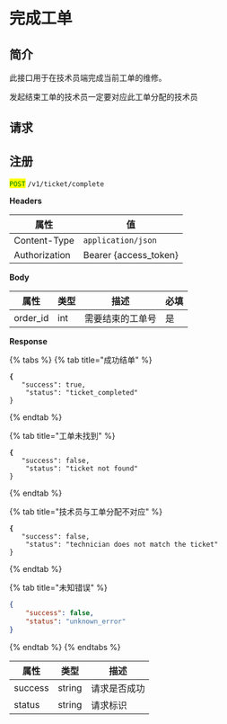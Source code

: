 # 完成工单

## 简介

此接口用于在技术员端完成当前工单的维修。

发起结束工单的技术员一定要对应此工单分配的技术员

## &#x20;请求

## 注册

<mark style="color:green;">`POST`</mark> `/v1/ticket/complete`

**Headers**

| 属性            | 值                      |
| ------------- | ---------------------- |
| Content-Type  | `application/json`     |
| Authorization | Bearer {access\_token} |

**Body**

| 属性        | 类型  | 描述       | 必填 |
| --------- | --- | -------- | -- |
| order\_id | int | 需要结束的工单号 | 是  |

**Response**

{% tabs %}
{% tab title="成功结单" %}
<pre class="language-json"><code class="lang-json"><strong>{
</strong>	"success": true,
	"status": "ticket_completed"
}
</code></pre>
{% endtab %}

{% tab title="工单未找到" %}
<pre class="language-json"><code class="lang-json"><strong>{
</strong>	"success": false,
	"status": "ticket not found"
}
</code></pre>
{% endtab %}

{% tab title="技术员与工单分配不对应" %}
<pre class="language-json"><code class="lang-json"><strong>{
</strong>	"success": false,
	"status": "technician does not match the ticket"
}
</code></pre>
{% endtab %}

{% tab title="未知错误" %}
```json
{
	"success": false,
	"status": "unknown_error"
}
```
{% endtab %}
{% endtabs %}

| 属性      | 类型     | 描述     |
| ------- | ------ | ------ |
| success | string | 请求是否成功 |
| status  | string | 请求标识   |
